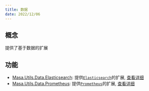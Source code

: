 ```yaml
---
title: 数据
date: 2022/12/06
---
```


## 概念

提供了基于数据的扩展

## 功能

* [Masa.Utils.Data.Elasticsearch](https://www.nuget.org/packages/Masa.Utils.Data.Elasticsearch): 提供[`Elasticsearch`](https://github.com/elastic/elasticsearch)的扩展, [查看详细](./elasticsearch)
* [Masa.Utils.Data.Prometheus](https://www.nuget.org/packages/Masa.Utils.Data.Prometheus): 提供[`Prometheus`](https://github.com/prometheus/prometheus)的扩展, [查看详细]()